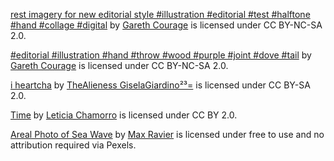 [rest imagery for new editorial style #illustration #editorial #test #halftone #hand #collage #digital](https://search.creativecommons.org/photos/44433ba5-8aab-4af1-841c-1ea93d84399c) by [Gareth Courage](https://www.flickr.com/photos/88748186@N00) is licensed under CC BY-NC-SA 2.0.

[#editorial #illustration #hand #throw #wood #purple #joint #dove #tail](https://search.creativecommons.org/photos/b66226d4-3dd7-4553-8781-64cd5556573a) by [Gareth Courage](https://www.flickr.com/photos/88748186@N00) is licensed under CC BY-NC-SA 2.0.

[i heartcha](https://search.creativecommons.org/photos/9046bfc1-f25e-4a1a-bd87-cc3cf94e7546) by [TheAlieness GiselaGiardino²³=](https://www.flickr.com/photos/36613169@N00) is licensed under CC BY-SA 2.0.

[Time](https://search.creativecommons.org/photos/1437fef0-a34e-4632-a256-1c9d73d9680c) by [Leticia Chamorro](https://www.flickr.com/photos/43088195@N03) is licensed under CC BY 2.0.

[Areal Photo of Sea Wave](https://www.pexels.com/photo/areal-photo-of-sea-wave-3331094/) by [Max Ravier](https://www.pexels.com/@maxravier) is licensed under free to use and no attribution required via Pexels.
